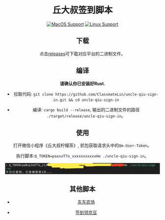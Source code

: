 <h1 align="center">
  <br>
  丘大叔签到脚本
  <br>
</h1>

<div align="center">

[![MacOS Support](https://img.shields.io/badge/MACOS-adb8c5?style=flat&logo=macos&logoColor=white)](https://github.com/ClassmateLin/uncle-qiu-sign-in/releases)
[![Linux Support](https://img.shields.io/badge/linux-1793D1?style=flat&logo=linux&logoColor=white)](https://github.com/ClassmateLin/uncle-qiu-sign-in/releases)

## 下载

点击[releases](https://github.com/ClassmateLin/uncle-qiu-sign-in/releases)可下载对应平台的二进制文件。

## 编译

**请确认你已安装好Rust.**

- 拉取代码: `git clone https://github.com/ClassmateLin/uncle-qiu-sign-in.git && cd uncle-qiu-sign-in`

- 编译: `cargo build --release`, 输出的二进制文件的路径 `./target/release/uncle-qiu-sign-in`。


## 使用

打开微信小程序《丘大叔柠檬茶》, 抓包获取请求头中的`Qm-User-Token`。

执行脚本:`Q_TOKEN=paxxxT7o_xxxxxxxxxxxHe ./uncle-qiu-sign-in`。

![](./example.png)

## 其他脚本

- [东东农场](https://github.com/ClassmateLin/jd-farm.git)

- [签到领京豆](https://github.com/ClassmateLin/jd-take-bean.git)
